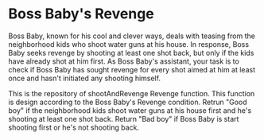 # Boss Baby's Revenge
Boss Baby, known for his cool and clever ways, deals with teasing from the neighborhood kids who shoot
water guns at his house. In response, Boss Baby seeks revenge by shooting at least one shot back, but only
if the kids have already shot at him first. As Boss Baby's assistant, your task is to check if Boss Baby has
sought revenge for every shot aimed at him at least once and hasn't initiated any shooting himself.

This is the repository of shootAndRevenge Revenge function. This function is design according to the Boss Baby's Revenge condition.
Retrun "Good boy" if the neighborhood kids shoot water guns at his house first and he's shooting at least one shot back.
Return "Bad boy" if Boss Baby is start shooting first or he's not shooting back.
